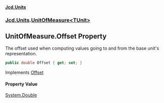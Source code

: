 #### [Jcd.Units](index 'index')
### [Jcd.Units](Jcd.Units 'Jcd.Units').[UnitOfMeasure&lt;TUnit&gt;](UnitOfMeasure_TUnit_ 'Jcd.Units.UnitOfMeasure<TUnit>')

## UnitOfMeasure<TUnit>.Offset Property

The offset used when computing values going to and from the base unit's representation.

```csharp
public double Offset { get; set; }
```

Implements [Offset](IUnitOfMeasure_TUnit_.Offset 'Jcd.Units.IUnitOfMeasure<TUnit>.Offset')

#### Property Value
[System.Double](https://docs.microsoft.com/en-us/dotnet/api/System.Double 'System.Double')